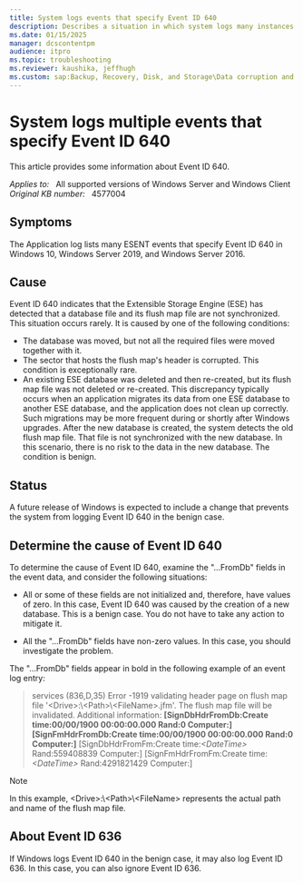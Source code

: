 ```yaml
---
title: System logs events that specify Event ID 640
description: Describes a situation in which system logs many instances of Event ID 640
ms.date: 01/15/2025
manager: dcscontentpm
audience: itpro
ms.topic: troubleshooting
ms.reviewer: kaushika, jeffhugh
ms.custom: sap:Backup, Recovery, Disk, and Storage\Data corruption and disk errors, csstroubleshoot
---
```

# System logs multiple events that specify Event ID 640

This article provides some information about Event ID 640.

_Applies to:_ &nbsp; All supported versions of Windows Server and Windows Client  
_Original KB number:_ &nbsp; 4577004

## Symptoms

The Application log lists many ESENT events that specify Event ID 640 in Windows 10, Windows Server 2019, and Windows Server 2016.

## Cause

Event ID 640 indicates that the Extensible Storage Engine (ESE) has detected that a database file and its flush map file are not synchronized. This situation occurs rarely. It is caused by one of the following conditions:

- The database was moved, but not all the required files were moved together with it.
- The sector that hosts the flush map's header is corrupted. This condition is exceptionally rare.
- An existing ESE database was deleted and then re-created, but its flush map file was not deleted or re-created. This discrepancy typically occurs when an application migrates its data from one ESE database to another ESE database, and the application does not clean up correctly. Such migrations may be more frequent during or shortly after Windows upgrades. After the new database is created, the system detects the old flush map file. That file is not synchronized with the new database. In this scenario, there is no risk to the data in the new database. The condition is benign.

## Status

A future release of Windows is expected to include a change that prevents the system from logging Event ID 640 in the benign case.

## Determine the cause of Event ID 640

To determine the cause of Event ID 640, examine the "...FromDb" fields in the event data, and consider the following situations:

- All or some of these fields are not initialized and, therefore, have values of zero. In this case, Event ID 640 was caused by the creation of a new database. This is a benign case. You do not have to take any action to mitigate it.

- All the "...FromDb" fields have non-zero values. In this case, you should investigate the problem.

The "...FromDb" fields appear in bold in the following example of an event log entry:  

> services (836,D,35) Error -1919 validating header page on flush map file '\<Drive>:\\\<Path>\\\<FileName>.jfm'. The flush map file will be invalidated. Additional information: **[SignDbHdrFromDb:Create time:00/00/1900 00:00:00.000 Rand:0 Computer:] [SignFmHdrFromDb:Create time:00/00/1900 00:00:00.000 Rand:0 Computer:]** [SignDbHdrFromFm:Create time:*\<DateTime>* Rand:559408839 Computer:] [SignFmHdrFromFm:Create time:*\<DateTime>* Rand:4291821429 Computer:]

> [!Note]
> In this example, \<Drive>:\\\<Path>\\\<FileName> represents the actual path and name of the flush map file.

## About Event ID 636

If Windows logs Event ID 640 in the benign case, it may also log Event ID 636. In this case, you can also ignore Event ID 636.
